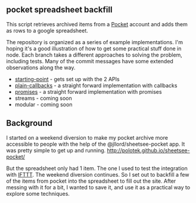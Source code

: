## pocket spreadsheet backfill

This script retrieves archived items from a [Pocket](http://getpocket.com/) account and adds them as rows to a google spreadsheet.

The repository is organized as a series of example implementations. I'm hoping it's a good illustration of how to get some practical stuff done in node. Each branch takes a different approaches to solving the problem, including tests. Many of the commit messages have some extended observations along the way.

* [starting-point](https://github.com/polotek/pocket-spreadsheet-backfill/tree/starting-point) - gets set up with the 2 APIs
* [plain-callbacks](https://github.com/polotek/pocket-spreadsheet-backfill/tree/plain-callbacks) - a straight forward implementation with callbacks
* [promises](https://github.com/polotek/pocket-spreadsheet-backfill/tree/promises) - a straight forward implementation with promises
* streams - coming soon
* modular - coming soon

## Background

I started on a weekend diversion to make my pocket archive more accessible to people with the help of the @jllord/sheetsee-pocket app. It was pretty simple to get up and running. http://polotek.github.io/sheetsee-pocket/

But the spreadsheet only had 1 item. The one I used to test the integration with [IFTTT](https://ifttt.com/). The weekend diversion continues. So I set out to backfill a few of the items from pocket into the spreadsheet to fill out the site. After messing with it for a bit, I wanted to save it, and use it as a practical way to explore some techniques.
